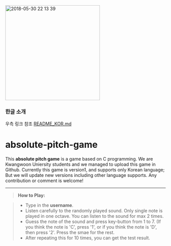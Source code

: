 <img width="297" alt="2018-05-30 22 13 39" src="https://user-images.githubusercontent.com/38921656/40723380-c964b97a-6459-11e8-8206-e0a4f8e467e3.PNG">

### 한글 소개
우측 링크 참조 [README_KOR.md](https://github.com/kw-ic17/absolute-pitch-game/blob/master/README_KOR.md)

# absolute-pitch-game

This **absolute pitch game** is a game based on C programming. We are Kwangwoon Uniersity students and we managed to upload this game in Github. Currently this game is version1, and supports only Korean language; But we will update new versions including other language supports. Any contribution or comment is welcome!

-----------

> **How to Play:**

>- Type in the **username**.
>- Listen carefully to the randomly played sound. Only single note is played in one octave.
You can listen to the sound for max 2 times.
>- Guess the note of the sound and press key-button from 1 to 7.
(If you think the note is 'C', press '1', or if you think the note is 'D', then press '2'. Press the smae for the rest.
>- After repeating this for 10 times, you can get the test result.



